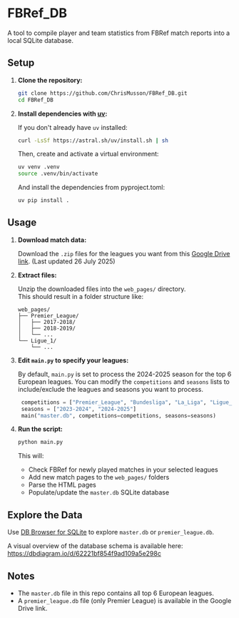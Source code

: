 # FBRef_DB

A tool to compile player and team statistics from FBRef match reports into a local SQLite database.

## Setup

1. **Clone the repository:**

   ```bash
   git clone https://github.com/ChrisMusson/FBRef_DB.git
   cd FBRef_DB
   ```

2. **Install dependencies with [uv](https://github.com/astral-sh/uv):**

   If you don't already have `uv` installed:

   ```bash
   curl -LsSf https://astral.sh/uv/install.sh | sh
   ```

   Then, create and activate a virtual environment:

   ```bash
   uv venv .venv
   source .venv/bin/activate
   ```

   And install the dependencies from pyproject.toml:

   ```bash
   uv pip install .
   ```

## Usage

1. **Download match data:**

   Download the `.zip` files for the leagues you want from this [Google Drive link](https://drive.google.com/drive/folders/1t34zhIvlk-2M0F_2v-7wvdf1mep9Kq-C?usp=drive_link). (Last updated 26 July 2025)

2. **Extract files:**

   Unzip the downloaded files into the `web_pages/` directory.  
   This should result in a folder structure like:

   ```
   web_pages/
   ├── Premier_League/
   │   ├── 2017-2018/
   │   ├── 2018-2019/
   │   └── ...
   └── Ligue_1/
       └── ...
   ```

3. **Edit `main.py` to specify your leagues:**

    By default, `main.py` is set to process the 2024-2025 season for the top 6 European leagues. You can modify the `competitions` and `seasons` lists to include/exclude the leagues and seasons you want to process.

   ```python
    competitions = ["Premier_League", "Bundesliga", "La_Liga", "Ligue_1", "Serie_A", "Primeira_Liga"]
    seasons = ["2023-2024", "2024-2025"]
    main("master.db", competitions=competitions, seasons=seasons)
   ```

4. **Run the script:**

   ```bash
   python main.py
   ```

   This will:
   - Check FBRef for newly played matches in your selected leagues
   - Add new match pages to the `web_pages/` folders
   - Parse the HTML pages
   - Populate/update the `master.db` SQLite database

## Explore the Data

Use [DB Browser for SQLite](https://sqlitebrowser.org/dl/) to explore `master.db` or `premier_league.db`.

A visual overview of the database schema is available here:  
https://dbdiagram.io/d/62221bf854f9ad109a5e298c

## Notes

- The `master.db` file in this repo contains all top 6 European leagues.
- A `premier_league.db` file (only Premier League) is available in the Google Drive link.
